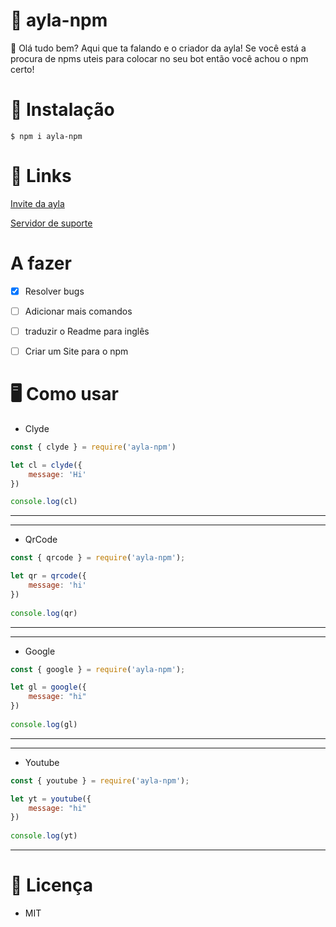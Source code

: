 # 👑 ayla-npm

👋 Olá tudo bem? Aqui que ta falando e o criador da ayla! Se você está a procura de npms uteis para colocar no seu bot então você achou o npm certo!


# 📲 Instalação 
```$ npm i ayla-npm```


# 🎒 Links

[Invite da ayla](https://discord.com/oauth2/authorize?client_id=746555561948217356&scope=bot&permissions=8)

[Servidor de suporte](https://discord.gg/Yna6wKA)
# A fazer

- [x] Resolver bugs
- [ ] Adicionar mais comandos
- [ ] traduzir o Readme para inglês
- [ ] Criar um Site para o npm


# 🖥 Como usar

- Clyde
```js
const { clyde } = require('ayla-npm')

let cl = clyde({
    message: 'Hi'
})

console.log(cl)
```
---

---
- QrCode 
```js
const { qrcode } = require('ayla-npm');

let qr = qrcode({
    message: 'hi'
})
    
console.log(qr)
```
---

---

- Google
```js
const { google } = require('ayla-npm');

let gl = google({
    message: "hi"
})
    
console.log(gl)
```
---

---

- Youtube
```js
const { youtube } = require('ayla-npm');

let yt = youtube({
    message: "hi"
})
    
console.log(yt)
```
---


# 📜 Licença 

- MIT